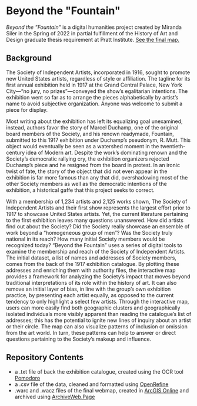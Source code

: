 # Beyond the "Fountain"

*Beyond the "Fountain"* is a digital humanities project created by Miranda Siler in the Spring of 2022 in partial fulfillment of the History of Art and Design graduate thesis requirement at Pratt Institute. [See the final map.](https://arcg.is/D8eW9)

## Background

The Society of Independent Artists, incorporated in 1916, sought to promote new United States artists, regardless of style or affiliation. The tagline for its first annual exhibition held in 1917 at the Grand Central Palace, New York City—“no jury, no prizes”—conveyed the show’s egalitarian intentions. The exhibition went so far as to arrange the pieces alphabetically by artist’s name to avoid subjective organization. Anyone was welcome to submit a piece for display. 

Most writing about the exhibition has left its equalizing goal unexamined; instead, authors favor the story of Marcel Duchamp, one of the original board members of the Society, and his renown readymade, Fountain, submitted to this 1917 exhibition under Duchamp’s pseudonym, R. Mutt. This object would eventually be seen as a watershed moment in the twentieth-century idea of Modern art. Despite the work’s dominating renown and the Society’s democratic rallying cry, the exhibition organizers rejected Duchamp’s piece and he resigned from the board in protest. In an ironic twist of fate, the story of the object that did not even appear in the exhibition is far more famous than any that did, overshadowing most of the other Society members as well as the democratic intentions of the exhibition, a historical gaffe that this project seeks to correct.

With a membership of 1,234 artists and 2,125 works shown, The Society of Independent Artists and their first show represents the largest effort prior to 1917 to showcase United States artists. Yet, the current literature pertaining to the first exhibition leaves many questions unanswered. How did artists find out about the Society? Did the Society really showcase an ensemble of work beyond a “homogeneous group of men”? Was the Society truly national in its reach? How many initial Society members would be recognized today? “Beyond the Fountain” uses a series of digital tools to examine the membership and reach of the Society of Independent Artists. The initial dataset, a list of names and addresses of Society members, comes from the back of the 1917 exhibition catalogue. By plotting these addresses and enriching them with authority files, the interactive map provides a framework for analyzing the Society’s impact that moves beyond traditional interpretations of its role within the history of art. It can also remove an initial layer of bias, in line with the group’s own exhibition practice, by presenting each artist equally, as opposed to the current tendency to only highlight a select few artists. Through the interactive map, users can more easily find both geographic clusters and geographically isolated individuals more visibly apparent than reading the catalogue’s list of addresses; this has the potential to ignite new lines of inquiry about an artist or their circle. The map can also visualize patterns of inclusion or omission from the art world. In turn, these patterns can help to answer or direct questions pertaining to the Society’s makeup and influence.

## Repository Contents

- a .txt file of back the exhibition catalogue, created using the OCR tool [Pomodoro](https://pomodoro.semlab.io/)
- a .csv file of the data, cleaned and formatted using [OpenRefine](https://openrefine.org/)
- .warc and .wacz files of the final webmap, created in [ArcGIS Online](https://www.arcgis.com/index.html) and archived using [ArchiveWeb.Page](https://webrecorder.net/tools#archivewebpage)

